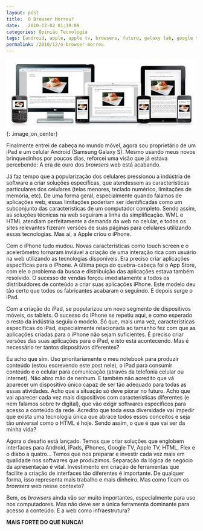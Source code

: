 ```yaml
---
layout: post
title:  O Browser Morreu?
date:   2010-12-02 01:19:09
categories: Opinião Tecnologia
tags: [android, apple, apple tv, browsers, futuro, galaxy tab, google tv, html, ipad, iphone, samsung, smartphones, tablets, web]
permalink: /2010/12/o-browser-morreu
---
```


![telas](/assets/images/2010/telas.jpg){: .image_on_center}

Finalmente entrei de cabeça no mundo móvel, agora sou proprietário de um iPad e um celular Android (Samsung Galaxy S). Mesmo usando meus novos brinquedinhos por poucos dias, reforcei uma visão que já estava percebendo: A era de ouro dos *browsers* web está acabando.

Já faz tempo que a popularização dos celulares pressionou a indústria de software a criar soluções específicas, que atendessem as características particulares dos celulares (telas menores, teclado numérico, limitações de memória, etc). De uma forma geral, especialmente quando falamos de aplicações web, essas limitações poderiam ser identificadas como um subconjunto das características de um computador completo. Sendo assim, as soluções técnicas na web seguiram a linha da simplificação. WML e HTML atendiam perfeitamente a demanda da web no celular, e todos os sites relevantes fizeram versões de suas páginas para celulares utilizando essas tecnologias. Mas aí, a Apple criou o iPhone.

Com o iPhone tudo mudou. Novas características como touch screen e o acelerômetro tornaram inviável a criação de uma interação rica com usuário na web utilizando as tecnologias disponíveis. Era preciso criar aplicações específicas para o iPhone. A última peça do quebra-cabeça foi o App Store, com ele o problema da busca e distribuição das aplicações estava também resolvido. O sucesso de vendas forçou imediatamente a todos os distribuidores de conteúdo a criar suas aplicações iPhone. Este modelo deu tão certo que todos os fabricantes acabaram o seguindo. E depois surge o iPad.

Com a criação do iPad, se popularizou um novo segmento de dispositivos móveis, os tablets. O sucesso do iPhone se repetiu aqui, e como esperado o resto da indústria seguiu o modelo. Só que, mais uma vez, características específicas do iPad, especialmente relacionada ao tamanho fez com que as aplicações criadas para o iPhone não sejam suficientes. É preciso criar versões das suas aplicações para o iPad, e isto está acontecendo. Mas é necessário ter tantos dispositivos diferentes?

Eu acho que sim. Uso prioritariamente o meu notebook para produzir conteúdo (estou escrevendo este post nele), o iPad para consumir conteúdo e o celular para comunicação (através da telefonia celular ou internet). Não abro mão de nenhum. E também não acredito que vá aparecer um dispositivo único capaz de ser tão adequado para todas as essas atividades. Acho que a situação só deve piorar no futuro. Acho que vai aparecer cada vez mais dispositivos com características diferentes (e nem falamos sobre tv digital), que vão exigir softwares específicos para acesso a conteúdo da rede. Acredito que toda essa diversidade vai impedir que exista uma tecnologia única que abrace todos esses conceitos e seja tão universal como o HTML é hoje. Sendo assim, o que é que vai ser da minha vida?

Agora o desafio está lançado. Temos que criar soluções que englobem interfaces para Android, iPads, iPhones, Google TV, Apple TV, HTML, Flex e o diabo a quatro... Temos que nos preparar e investir cada vez mais em qualidade nos softwares que produzimos. Separação da lógica de negócio da apresentação é vital. Investimento em criação de ferramentas que facilite a criação de interfaces tão diferentes é importante. De qualquer forma, isso representa mais trabalho e mais dinheiro. Mas como ficam os *browsers* web nesse contexto?

Bem, os *browsers* ainda vão ser muito importantes, especialmente para uso nos computadores. Mas não deve ser a única ferramenta dominante para acesso a conteúdo. E a web como infraestrutura?

**MAIS FORTE DO QUE NUNCA!**